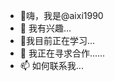 - 👋嗨，我是@aixi1990
- 👀 我有兴趣...
- 🌱我目前正在学习...
- 💞️ 我正在寻求合作......
- 📫 如何联系我...

<!---
aixi1990/aixi1990 是一个 ✨ 特殊 ✨ 存储库，因为它的“README.md”（此文件）出现在您的 GitHub 个人资料上。
您可以单击预览链接来查看您的更改。
--->
